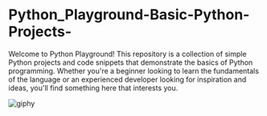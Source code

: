 # Python_Playground-Basic-Python-Projects-
Welcome to Python Playground! This repository is a collection of simple Python projects and code snippets that demonstrate the basics of Python programming. Whether you're a beginner looking to learn the fundamentals of the language or an experienced developer looking for inspiration and ideas, you'll find something here that interests you.  

![giphy](https://user-images.githubusercontent.com/63750425/212465113-54184ab7-917d-43de-91fc-e9257fcc7569.gif)

